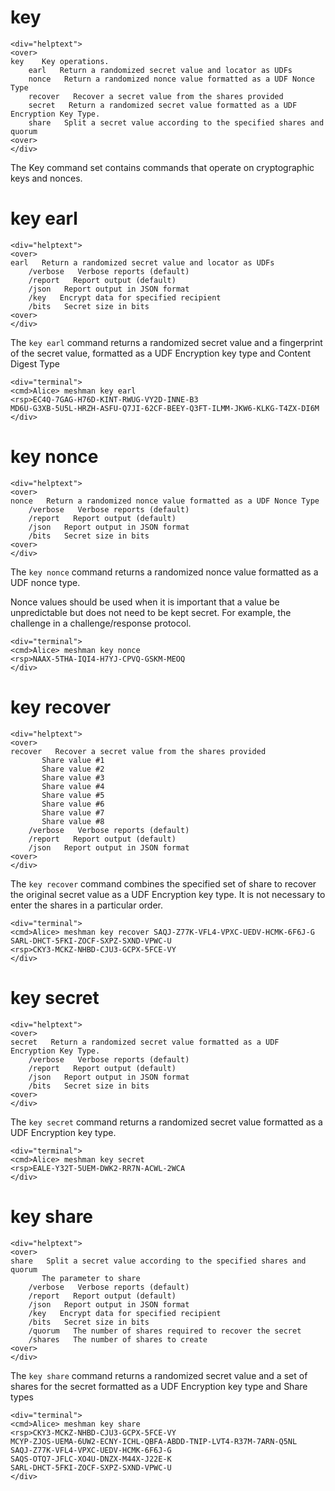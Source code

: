 
# key

~~~~
<div="helptext">
<over>
key    Key operations.
    earl   Return a randomized secret value and locator as UDFs
    nonce   Return a randomized nonce value formatted as a UDF Nonce Type
    recover   Recover a secret value from the shares provided
    secret   Return a randomized secret value formatted as a UDF Encryption Key Type.
    share   Split a secret value according to the specified shares and quorum
<over>
</div>
~~~~

The Key command set contains commands that operate on cryptographic keys and
nonces.

# key earl

~~~~
<div="helptext">
<over>
earl   Return a randomized secret value and locator as UDFs
    /verbose   Verbose reports (default)
    /report   Report output (default)
    /json   Report output in JSON format
    /key   Encrypt data for specified recipient
    /bits   Secret size in bits
<over>
</div>
~~~~

The `key earl` command returns a randomized secret value and a fingerprint of the secret 
value, formatted as a UDF Encryption key type and Content Digest Type


~~~~
<div="terminal">
<cmd>Alice> meshman key earl
<rsp>EC4Q-7GAG-H76D-KINT-RWUG-VY2D-INNE-B3
MD6U-G3XB-5U5L-HRZH-ASFU-Q7JI-62CF-BEEY-Q3FT-ILMM-JKW6-KLKG-T4ZX-DI6M
</div>
~~~~





# key nonce

~~~~
<div="helptext">
<over>
nonce   Return a randomized nonce value formatted as a UDF Nonce Type
    /verbose   Verbose reports (default)
    /report   Report output (default)
    /json   Report output in JSON format
    /bits   Secret size in bits
<over>
</div>
~~~~


The `key nonce` command returns a randomized nonce value formatted as a UDF nonce type.

Nonce values should be used when it is important that a value be unpredictable but 
does not need to be kept secret. For example, the challenge in a challenge/response
protocol.


~~~~
<div="terminal">
<cmd>Alice> meshman key nonce
<rsp>NAAX-5THA-IQI4-H7YJ-CPVQ-GSKM-MEOQ
</div>
~~~~




# key recover

~~~~
<div="helptext">
<over>
recover   Recover a secret value from the shares provided
       Share value #1
       Share value #2
       Share value #3
       Share value #4
       Share value #5
       Share value #6
       Share value #7
       Share value #8
    /verbose   Verbose reports (default)
    /report   Report output (default)
    /json   Report output in JSON format
<over>
</div>
~~~~

The `key recover` command combines the specified set of share to recover the original secret 
value as a UDF Encryption key type. It is not necessary to enter the shares in a particular order.


~~~~
<div="terminal">
<cmd>Alice> meshman key recover SAQJ-Z77K-VFL4-VPXC-UEDV-HCMK-6F6J-G SARL-DHCT-5FKI-ZOCF-SXPZ-SXND-VPWC-U
<rsp>CKY3-MCKZ-NHBD-CJU3-GCPX-5FCE-VY
</div>
~~~~




# key secret

~~~~
<div="helptext">
<over>
secret   Return a randomized secret value formatted as a UDF Encryption Key Type.
    /verbose   Verbose reports (default)
    /report   Report output (default)
    /json   Report output in JSON format
    /bits   Secret size in bits
<over>
</div>
~~~~

The `key secret` command returns a randomized secret value formatted as a UDF Encryption 
key type.


~~~~
<div="terminal">
<cmd>Alice> meshman key secret
<rsp>EALE-Y32T-5UEM-DWK2-RR7N-ACWL-2WCA
</div>
~~~~




# key share

~~~~
<div="helptext">
<over>
share   Split a secret value according to the specified shares and quorum
       The parameter to share
    /verbose   Verbose reports (default)
    /report   Report output (default)
    /json   Report output in JSON format
    /key   Encrypt data for specified recipient
    /bits   Secret size in bits
    /quorum   The number of shares required to recover the secret
    /shares   The number of shares to create
<over>
</div>
~~~~

The `key share` command returns a randomized secret value and a set of shares for the secret
formatted as a UDF Encryption key type and Share types


~~~~
<div="terminal">
<cmd>Alice> meshman key share
<rsp>CKY3-MCKZ-NHBD-CJU3-GCPX-5FCE-VY
MCYP-ZJOS-UEMA-6UW2-ECNY-ICHL-QBFA-ABDD-TNIP-LVT4-R37M-7ARN-Q5NL
SAQJ-Z77K-VFL4-VPXC-UEDV-HCMK-6F6J-G
SAQS-OTQ7-JFLC-XO4U-DNZX-M44X-J22E-K
SARL-DHCT-5FKI-ZOCF-SXPZ-SXND-VPWC-U
</div>
~~~~







